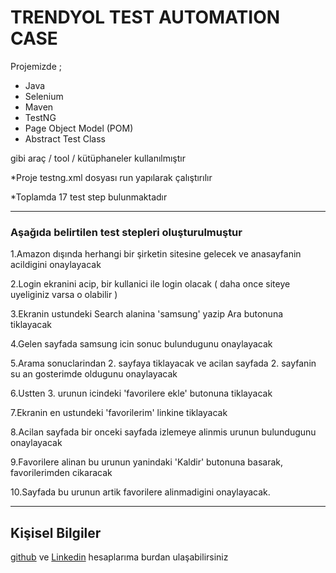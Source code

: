 # TRENDYOL TEST AUTOMATION CASE

Projemizde ;
* Java
* Selenium 
* Maven 
* TestNG 
* Page Object Model (POM)
* Abstract Test Class 

gibi araç / tool / kütüphaneler kullanılmıştır

*Proje testng.xml dosyası run yapılarak çalıştırılır 

*Toplamda 17 test step bulunmaktadır

---

### Aşağıda belirtilen test stepleri oluşturulmuştur

1.Amazon dışında herhangi bir şirketin sitesine gelecek ve anasayfanin acildigini onaylayacak

2.Login ekranini acip, bir kullanici ile login olacak ( daha once siteye uyeliginiz varsa o olabilir )

3.Ekranin ustundeki Search alanina 'samsung' yazip Ara butonuna tiklayacak

4.Gelen sayfada samsung icin sonuc bulundugunu onaylayacak

5.Arama sonuclarindan 2. sayfaya tiklayacak ve acilan sayfada 2. sayfanin su an gosterimde oldugunu onaylayacak

6.Ustten 3. urunun icindeki 'favorilere ekle' butonuna tiklayacak

7.Ekranin en ustundeki 'favorilerim' linkine tiklayacak

8.Acilan sayfada bir onceki sayfada izlemeye alinmis urunun bulundugunu onaylayacak

9.Favorilere alinan bu urunun yanindaki 'Kaldir' butonuna basarak, favorilerimden cikaracak

10.Sayfada bu urunun artik favorilere alinmadigini onaylayacak.  

---

## Kişisel Bilgiler

[github](https://github.com/yasinayaz) ve
[Linkedin](https://www.linkedin.com/in/yasin-ayaz44) hesaplarıma burdan ulaşabilirsiniz

